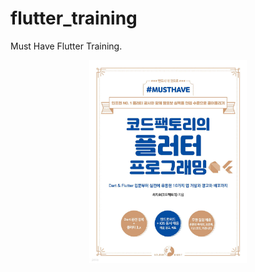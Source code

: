 # flutter_training

Must Have Flutter Training.
<br>
<p align="center">
<img src="Image/flutter.jpg" width="50%" height="50%">
</p>
